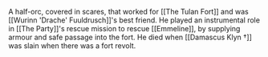 A half-orc, covered in scares, that worked for [[The Tulan Fort]] and was [[Wurinn 'Drache' Fuuldrusch]]'s best friend. He played an instrumental role in [[The Party]]'s rescue mission to rescue [[Emmeline]], by supplying armour and safe passage into the fort. He died when [[Damascus Klyn †]] was slain when there was a fort revolt. 